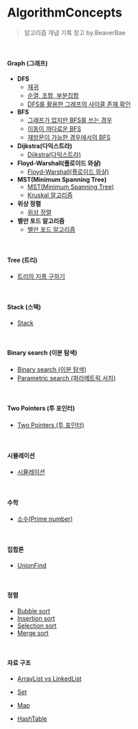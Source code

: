 # AlgorithmConcepts

>알고리즘 개념 기록 창고 by.BeaverBae

<br>

#### Graph (그래프)

- **DFS**
  - [재귀](./Graph/DFS/재귀.md)
  - [순열, 조합, 부분집합](./Graph/DFS/순열_조합_부분집합.md)
  - [DFS를 활용한 그래프의 사이클 존재 확인](./Graph/DFS/DFS를_활용한_그래프의_사이클_존재_확인.md)
- **BFS**
  - [그래프가 없지만 BFS를 쓰는 경우](./Graph/BFS/그래프가_없지만_BFS를_쓰는_경우.md)
  - [이동이 까다로운 BFS](./Graph/BFS/이동이_까다로운_BFS.md)
  - [재방문이 가능한 경우에서의 BFS](./Graph/BFS/재방문이_가능한_경우에서의_BFS.md)
- **Dijkstra(다익스트라)**
  - [Dijkstra(다익스트라)](./Graph/Dijkstra/Dijkstra(다익스트라)_알고리즘.md)
- **Floyd-Warshall(플로이드 와샬)**
  - [Floyd-Warshall(플로이드 와샬)](./Graph/Floyd-Warshall/Floyd-Warshall.md)
- **MST(Minimum Spanning Tree)**
  - [MST(Minimum Spanning Tree)](./Graph/MST/MST.md)
  - [Kruskal 알고리즘](./Graph/MST/Kruskal_알고리즘.md)
- **위상 정렬**
  - [위상 정렬](./Graph/TopologicalSort/TopologicalSort.md)
- **벨만 포드 알고리즘**
  - [벨만 포드 알고리즘](./Graph/BellmanFord/BellmanFord.md)

<br>

#### Tree (트리)

- [트리의 지름 구하기](./Tree/트리의_지름_구하기.md)

<br>

#### Stack (스택)

- [Stack](./Stack/Stack.md)

<br>

#### Binary search (이분 탐색)

- [Binary search (이분 탐색)](./BinarySearch/Binary_Search.md)
- [Parametric search (파라메트릭 서치)](./BinarySearch/Parametric_search.md)

<br>

#### Two Pointers (투 포인터)

- [Two Pointers (투 포인터)](./TwoPointers/TwoPointers.md)

<br>

#### 시뮬레이션

- [시뮬레이션](./Simulation/Simulation.md)

<br>

#### 수학

- [소수(Prime number)](./Math/PrimeNumber.md)

<br>

#### 집합론

- [UnionFind](./Set/UnionFind.md)

<br>

#### 정렬

- [Bubble sort](./Sorting/Bubble_sort.md)
- [Insertion sort](./Sorting/Insertion_sort.md)
- [Selection sort](./Sorting/Selection_sort.md)
- [Merge sort](./Sorting/Merge_sort.md)

<br>

#### 자료 구조

- [ArrayList vs LinkedList](./DataStructure/ArrayList_vs_LinkedList.md)

- [Set](./DataStructure/Set.md)
- [Map](./DataStructure/Map.md)

- [HashTable](./DataStructure/Hash_Table.md)
